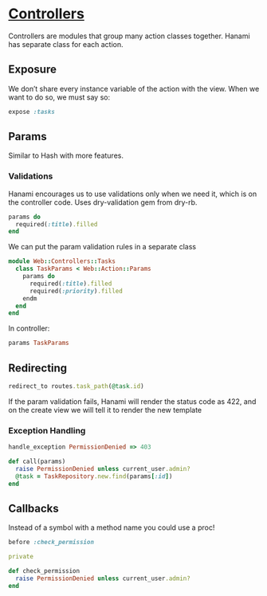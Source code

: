 # [Controllers](https://blog.codeminer42.com/from-rails-to-hanami-controllers-ad7ef6d09dd0)

Controllers are modules that group many action classes together.
Hanami has separate class for each action.

## Exposure

We don’t share every instance variable of the action with the view. 
When we want to do so, we must say so:

```ruby
expose :tasks
```

## Params
Similar to Hash with more features.
### Validations
Hanami encourages us to use validations only when we need it, which is on the controller code.
Uses dry-validation gem from dry-rb.

```ruby
params do
  required(:title).filled
end
```

We can put the param validation rules in a separate class
```ruby
module Web::Controllers::Tasks
  class TaskParams < Web::Action::Params
    params do
      required(:title).filled
      required(:priority).filled
    endm
  end
end
```
In controller:
```ruby
params TaskParams
```

## Redirecting
```ruby
redirect_to routes.task_path(@task.id)
```
If the param validation fails, Hanami will render the status code as 422, and on the create view we will tell it to render the new template

### Exception Handling

```ruby
handle_exception PermissionDenied => 403

def call(params)
  raise PermissionDenied unless current_user.admin?
  @task = TaskRepository.new.find(params[:id])
end
```

## Callbacks

Instead of a symbol with a method name you could use a proc!

```ruby
before :check_permission

private

def check_permission
  raise PermissionDenied unless current_user.admin?
end
```















